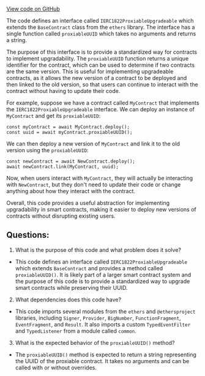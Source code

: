 [View code on GitHub](zoo-labs/zoo/blob/master/contracts/types/IERC1822ProxiableUpgradeable.d.ts)

The code defines an interface called `IERC1822ProxiableUpgradeable` which extends the `BaseContract` class from the `ethers` library. The interface has a single function called `proxiableUUID` which takes no arguments and returns a string. 

The purpose of this interface is to provide a standardized way for contracts to implement upgradability. The `proxiableUUID` function returns a unique identifier for the contract, which can be used to determine if two contracts are the same version. This is useful for implementing upgradeable contracts, as it allows the new version of a contract to be deployed and then linked to the old version, so that users can continue to interact with the contract without having to update their code.

For example, suppose we have a contract called `MyContract` that implements the `IERC1822ProxiableUpgradeable` interface. We can deploy an instance of `MyContract` and get its `proxiableUUID`:

```
const myContract = await MyContract.deploy();
const uuid = await myContract.proxiableUUID();
```

We can then deploy a new version of `MyContract` and link it to the old version using the `proxiableUUID`:

```
const newContract = await NewContract.deploy();
await newContract.link(MyContract, uuid);
```

Now, when users interact with `MyContract`, they will actually be interacting with `NewContract`, but they don't need to update their code or change anything about how they interact with the contract.

Overall, this code provides a useful abstraction for implementing upgradability in smart contracts, making it easier to deploy new versions of contracts without disrupting existing users.
## Questions: 
 1. What is the purpose of this code and what problem does it solve?
- This code defines an interface called `IERC1822ProxiableUpgradeable` which extends `BaseContract` and provides a method called `proxiableUUID()`. It is likely part of a larger smart contract system and the purpose of this code is to provide a standardized way to upgrade smart contracts while preserving their UUID.

2. What dependencies does this code have?
- This code imports several modules from the `ethers` and `@ethersproject` libraries, including `Signer`, `Provider`, `BigNumber`, `FunctionFragment`, `EventFragment`, and `Result`. It also imports a custom `TypedEventFilter` and `TypedListener` from a module called `common`.

3. What is the expected behavior of the `proxiableUUID()` method?
- The `proxiableUUID()` method is expected to return a string representing the UUID of the proxiable contract. It takes no arguments and can be called with or without overrides.